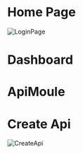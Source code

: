 # Home Page
![LoginPage](https://user-images.githubusercontent.com/80381121/171158179-34717787-997a-4b51-ae2e-09e153b3c840.png)

# Dashboard


# ApiMoule


# Create Api

![CreateApi](https://user-images.githubusercontent.com/80381121/171158474-42998730-07a0-4dc7-94ab-eb82c634e062.png)
